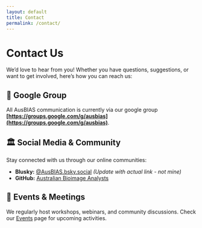 ```yaml
---
layout: default
title: Contact
permalink: /contact/
---
```


# Contact Us

We’d love to hear from you! Whether you have questions, suggestions, or want to get involved, here’s how you can reach us:

## 📧 Google Group
All AusBIAS communication is currently via our google group **[https://groups.google.com/g/ausbias](https://groups.google.com/g/ausbias)**.

## 🏛 Social Media & Community
Stay connected with us through our online communities:
- **Blusky:** [@AusBIAS.bsky.social](https://drlachie.bsky.social) *(Update with actual link - not mine)*
- **GitHub:** [Australian Bioimage Analysts](https://github.com/ausbias)

## 📍 Events & Meetings
We regularly host workshops, webinars, and community discussions. Check our [Events](/events/) page for upcoming activities.


